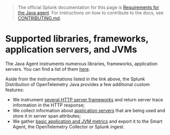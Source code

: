 > The official Splunk documentation for this page is [Requirements for the Java agent](https://docs.splunk.com/Observability/gdi/get-data-in/application/java/java-otel-requirements.html). For instructions on how to contribute to the docs, see [CONTRIBUTING.md](../CONTRIBUTING#documentation.md).

# Supported libraries, frameworks, application servers, and JVMs

The Java Agent instruments numerous libraries, frameworks, application servers. You can find a list of
them [here](https://github.com/open-telemetry/opentelemetry-java-instrumentation/blob/main/docs/supported-libraries.md).

Aside from the instrumentations listed in the link above, the Splunk Distribution of OpenTelemetry Java provides a few
additional custom features:

* We instrument [several HTTP server frameworks](server-trace-info.md#frameworks-and-libraries)
  and return server trace information in the HTTP response;
* We collect information about [application servers](webengine-attributes.md) that are being used and store it in
  server span attributes;
* We gather [basic application and JVM metrics](metrics.md) and export it to the Smart Agent, the OpenTelemetry
  Collector or Splunk ingest.
